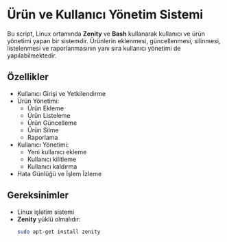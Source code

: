 # Ürün ve Kullanıcı Yönetim Sistemi

Bu script, Linux ortamında **Zenity** ve **Bash** kullanarak kullanıcı ve ürün yönetimi yapan bir sistemdir. Ürünlerin eklenmesi, güncellenmesi, silinmesi, listelenmesi ve raporlanmasının yanı sıra kullanıcı yönetimi de yapılabilmektedir.

## Özellikler

- Kullanıcı Girişi ve Yetkilendirme
- Ürün Yönetimi:
  - Ürün Ekleme
  - Ürün Listeleme
  - Ürün Güncelleme
  - Ürün Silme
  - Raporlama
- Kullanıcı Yönetimi:
  - Yeni kullanıcı ekleme
  - Kullanıcı kilitleme
  - Kullanıcı kaldırma
- Hata Günlüğü ve İşlem İzleme

## Gereksinimler

- Linux işletim sistemi
- **Zenity** yüklü olmalıdır:
  ```bash
  sudo apt-get install zenity
